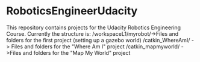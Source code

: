# RoboticsEngineerUdacity
This repository contains projects for the Udacity Robotics Engineering Course.
Currently the structure is:
/workspaceL1/myrobot/->Files and folders for the first project (setting up a gazebo world)
/catkin_WhereAmI/ -> Files and folders for the "Where Am I" project
/catkin_mapmyworld/ ->Files and folders for the "Map My World" project
